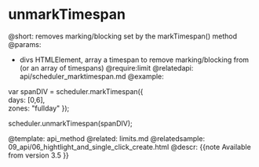 unmarkTimespan
=============

@short: removes marking/blocking set by the markTimespan() method 
@params: 
- divs	HTMLElement, array	 a timespan to remove marking/blocking from (or an array of timespans)
@require:limit
@relatedapi:
	api/scheduler_marktimespan.md
@example: 
	
var spanDIV = scheduler.markTimespan({  
	days:  [0,6],  
	zones: "fullday"
});

scheduler.unmarkTimespan(spanDIV);



@template:	api_method
@related:
	limits.md
@relatedsample:
	09_api/06_hightlight_and_single_click_create.html
@descr: 
{{note
Available from version 3.5
}}